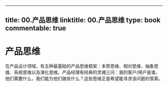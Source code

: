 
---
title: 00.产品思维
linktitle: 00.产品思维
type: book
commentable: true
---

# 产品思维

在产品设计领域，有五种最基础的产品思维框架：本质思维、相对思维、抽象思维、系统思维以及演化思维。产品经理有经典的灵魂三问：我的客户/用户是谁，他们需要什么，我们能为他们做些什么？这些思维正是希望能寻求该问题的答案。

    
